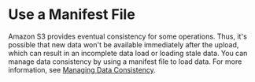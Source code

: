 # Use a Manifest File<a name="best-practices-preventing-load-data-errors"></a>

Amazon S3 provides eventual consistency for some operations\. Thus, it's possible that new data won't be available immediately after the upload, which can result in an incomplete data load or loading stale data\. You can manage data consistency by using a manifest file to load data\. For more information, see [Managing Data Consistency](managing-data-consistency.md)\.
